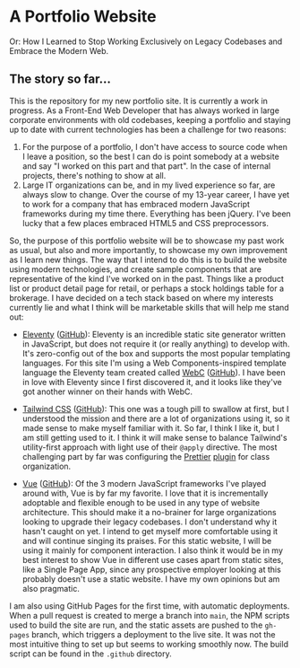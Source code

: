 # A Portfolio Website

Or: How I Learned to Stop Working Exclusively on Legacy Codebases and Embrace the Modern Web.

## The story so far...

This is the repository for my new portfolio site. It is currently a work in progress. As a Front-End Web Developer that has always worked in large corporate environments with old codebases, keeping a portfolio and staying up to date with current technologies has been a challenge for two reasons:

1.  For the purpose of a portfolio, I don't have access to source code when I leave a position, so the best I can do is point somebody at a website and say "I worked on this part and that part". In the case of internal projects, there's nothing to show at all.
2.  Large IT organizations can be, and in my lived experience so far, are always slow to change. Over the course of my 13-year career, I have yet to work for a company that has embraced modern JavaScript frameworks during my time there. Everything has been jQuery. I've been lucky that a few places embraced HTML5 and CSS preprocessors.

So, the purpose of this portfolio website will be to showcase my past work as usual, but also and more importantly, to showcase my own improvement as I learn new things. The way that I intend to do this is to build the website using modern technologies, and create sample components that are representative of the kind I've worked on in the past. Things like a product list or product detail page for retail, or perhaps a stock holdings table for a brokerage. I have decided on a tech stack based on where my interests currently lie and what I think will be marketable skills that will help me stand out:

-   [Eleventy](https://www.11ty.dev/) ([GitHub](https://github.com/11ty/eleventy/)): Eleventy is an incredible static site generator written in JavaScript, but does not require it (or really anything) to develop with. It's zero-config out of the box and supports the most popular templating languages. For this site I'm using a Web Components-inspired template language the Eleventy team created called [WebC](https://www.11ty.dev/docs/languages/webc/) ([GitHub](https://github.com/11ty/webc/)). I have been in love with Eleventy since I first discovered it, and it looks like they've got another winner on their hands with WebC.

-   [Tailwind CSS](https://tailwindcss.com/) ([GitHub](https://github.com/tailwindlabs/tailwindcss)): This one was a tough pill to swallow at first, but I understood the mission and there are a lot of organizations using it, so it made sense to make myself familiar with it. So far, I think I like it, but I am still getting used to it. I think it will make sense to balance Tailwind's utility-first approach with light use of their `@apply` directive. The most challenging part by far was configuring the [Prettier](https://prettier.io/) [plugin](https://github.com/tailwindlabs/prettier-plugin-tailwindcss) for class organization.

-   [Vue](https://vuejs.org/) ([GitHub](https://github.com/vuejs/)): Of the 3 modern JavaScript frameworks I've played around with, Vue is by far my favorite. I love that it is incrementally adoptable and flexible enough to be used in any type of website architecture. This should make it a no-brainer for large organizations looking to upgrade their legacy codebases. I don't understand why it hasn't caught on yet. I intend to get myself more comfortable using it and will continue singing its praises. For this static website, I will be using it mainly for component interaction. I also think it would be in my best interest to show Vue in different use cases apart from static sites, like a Single Page App, since any prospective employer looking at this probably doesn't use a static website. I have my own opinions but am also pragmatic.

I am also using GitHub Pages for the first time, with automatic deployments. When a pull request is created to merge a branch into `main`, the NPM scripts used to build the site are run, and the static assets are pushed to the `gh-pages` branch, which triggers a deployment to the live site. It was not the most intuitive thing to set up but seems to working smoothly now. The build script can be found in the `.github` directory.
